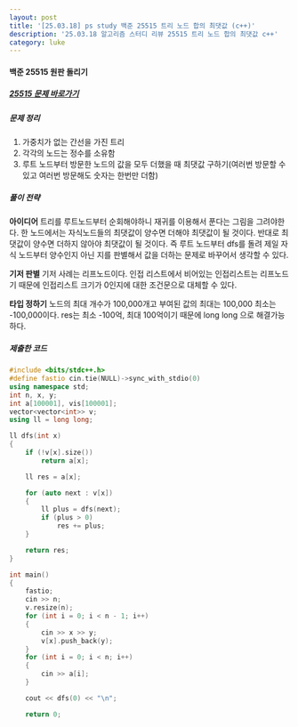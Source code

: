 ```yaml
---
layout: post
title: '[25.03.18] ps study 백준 25515 트리 노드 합의 최댓값 (c++)'
description: '25.03.18 알고리즘 스터디 리뷰 25515 트리 노드 합의 최댓값 c++'
category: luke
---
```


#### 백준 25515 원판 돌리기

##### [25515 문제 바로가기](https://www.acmicpc.net/problem/25515)

##### 문제 정리

1. 가중치가 없는 간선을 가진 트리
2. 각각의 노드는 정수를 소유함
3. 루트 노드부터 방문한 노드의 값을 모두 더했을 때 최댓값 구하기(여러번 방문할 수 있고 여러번 방문해도 숫자는 한번만 더함)

##### 풀이 전략

**아이디어**
트리를 루트노드부터 순회해야하니 재귀를 이용해서 푼다는 그림을 그려야한다.
한 노드에서는 자식노드들의 최댓값이 양수면 더해야 최댓값이 될 것이다.
반대로 최댓값이 양수면 더하지 않아야 최댓값이 될 것이다.
즉 루트 노드부터 dfs를 돌려 제일 자식 노드부터 양수인지 아닌 지를 판별해서 값을 더하는 문제로 바꾸어서 생각할 수 있다.

**기저 판별**
기저 사례는 리프노드이다.
인접 리스트에서 비어있는 인접리스트는 리프노드기 때문에 인접리스트 크기가 0인지에 대한 조건문으로 대체할 수 있다.

**타입 정하기**
노드의 최대 개수가 100,000개고 부여된 값의 최대는 100,000 최소는 -100,000이다.
res는 최소 -100억, 최대 100억이기 때문에 long long 으로 해결가능하다.

##### 제출한 코드

```cpp
#include <bits/stdc++.h>
#define fastio cin.tie(NULL)->sync_with_stdio(0)
using namespace std;
int n, x, y;
int a[100001], vis[100001];
vector<vector<int>> v;
using ll = long long;

ll dfs(int x)
{
    if (!v[x].size())
        return a[x];

    ll res = a[x];

    for (auto next : v[x])
    {
        ll plus = dfs(next);
        if (plus > 0)
            res += plus;
    }

    return res;
}

int main()
{
    fastio;
    cin >> n;
    v.resize(n);
    for (int i = 0; i < n - 1; i++)
    {
        cin >> x >> y;
        v[x].push_back(y);
    }
    for (int i = 0; i < n; i++)
    {
        cin >> a[i];
    }

    cout << dfs(0) << "\n";

    return 0;
```
